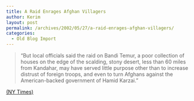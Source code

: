 ```yaml
---
title: A Raid Enrages Afghan Villagers
author: Kerim
layout: post
permalink: /archives/2002/05/27/a-raid-enrages-afghan-villagers/
categories:
  - Old Blog Import
---
```


>   &#8220;But local officials said the raid on Bandi Temur, a poor collection of houses on the edge of the scalding, stony desert, less than 60 miles from Kandahar, may have served little purpose other than to increase distrust of foreign troops, and even to turn Afghans against the American-backed government of Hamid Karzai.&#8221;


<a href="http://www.nytimes.com/2002/05/27/international/asia/27AFGH.html?tntemail0" onclick="_gaq.push(['_trackEvent', 'outbound-article', 'http://www.nytimes.com/2002/05/27/international/asia/27AFGH.html?tntemail0', '(NY Times)']);" >(NY Times)</a>

